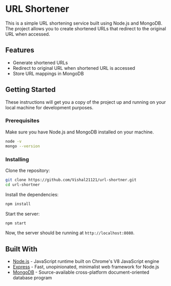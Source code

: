 # URL Shortener

This is a simple URL shortening service built using Node.js and MongoDB. The project allows you to create shortened URLs that redirect to the original URL when accessed.

## Features

- Generate shortened URLs
- Redirect to original URL when shortened URL is accessed
- Store URL mappings in MongoDB

## Getting Started

These instructions will get you a copy of the project up and running on your local machine for development purposes.

### Prerequisites

Make sure you have Node.js and MongoDB installed on your machine.

```bash
node -v
mongo --version
```

### Installing

Clone the repository:

```bash
git clone https://github.com/Vishal21121/url-shortner.git
cd url-shortner
```

Install the dependencies:

```bash
npm install
```

Start the server:

```bash
npm start
```

Now, the server should be running at `http://localhost:8080`.

## Built With

- [Node.js](https://nodejs.org/) - JavaScript runtime built on Chrome's V8 JavaScript engine
- [Express](https://expressjs.com/) - Fast, unopinionated, minimalist web framework for Node.js
- [MongoDB](https://www.mongodb.com/) - Source-available cross-platform document-oriented database program
